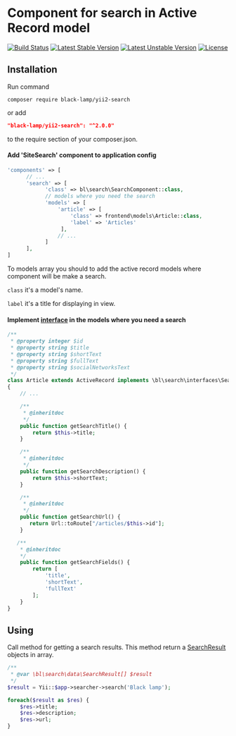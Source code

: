 Component for search in Active Record model
===========================================

[![Build Status](https://travis-ci.org/black-lamp/yii2-search.svg?branch=master)](https://travis-ci.org/black-lamp/yii2-search)
[![Latest Stable Version](https://poser.pugx.org/black-lamp/yii2-search/v/stable)](https://packagist.org/packages/black-lamp/yii2-search)
[![Latest Unstable Version](https://poser.pugx.org/black-lamp/yii2-search/v/unstable)](https://packagist.org/packages/black-lamp/yii2-search)
[![License](https://poser.pugx.org/black-lamp/yii2-search/license)](https://packagist.org/packages/black-lamp/yii2-search)

Installation
------------
Run command
```
composer require black-lamp/yii2-search
```
or add
```json
"black-lamp/yii2-search": "^2.0.0"
```
to the require section of your composer.json.
#### Add 'SiteSearch' component to application config
```php
'components' => [
      // ...
      'search' => [
            'class' => bl\search\SearchComponent::class,
            // models where you need the search
            'models' => [
                'article' => [
                    'class' => frontend\models\Article::class,
                    'label' => 'Articles'
                 ],
                // ...
            ]
      ],
]
```
To models array you should to add the active record models where component will be make a search.

`class` it's a model's name.

`label` it's a title for displaying in view.
#### Implement [interface](https://github.com/black-lamp/yii2-search/blob/master/src/interfaces/SearchInterface.php) in the models where you need a search
```php
/**
 * @property integer $id
 * @property string $title
 * @property string $shortText
 * @property string $fullText
 * @property string $socialNetworksText
 */
class Article extends ActiveRecord implements \bl\search\interfaces\SearchInterface
{
    // ...

    /**
     * @inheritdoc
     */
    public function getSearchTitle() {
        return $this->title;
    }

    /**
     * @inheritdoc
     */
    public function getSearchDescription() {
        return $this->shortText;
    }

    /**
     * @inheritdoc
     */
    public function getSearchUrl() {
       return Url::toRoute["/articles/$this->id"];
    }

   /**
    * @inheritdoc
    */
    public function getSearchFields() {
        return [
            'title',
            'shortText',
            'fullText'
        ];
    }
}
```
Using
-----
Call method for getting a search results.
This method return a [SearchResult](https://github.com/black-lamp/yii2-search/blob/master/src/data/SearchResult.php) objects in array.
```php
/**
 * @var \bl\search\data\SearchResult[] $result
 */
$result = Yii::$app->searcher->search('Black lamp');

foreach($result as $res) {
    $res->title;
    $res->description;
    $res->url;
}
```